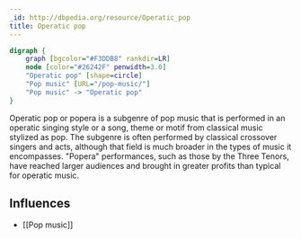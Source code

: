 ```yaml
---
_id: http://dbpedia.org/resource/Operatic_pop
title: Operatic pop
---
```


```dot
digraph {
	graph [bgcolor="#F3DDB8" rankdir=LR]
	node [color="#26242F" penwidth=3.0]
	"Operatic pop" [shape=circle]
	"Pop music" [URL="/pop-music/"]
	"Pop music" -> "Operatic pop"
}
```

Operatic pop or popera is a subgenre of pop music that is performed in an operatic singing style or a song, theme or motif from classical music stylized as pop. The subgenre is often performed by classical crossover singers and acts, although that field is much broader in the types of music it encompasses. "Popera" performances, such as those by the Three Tenors, have reached larger audiences and brought in greater profits than typical for operatic music.

## Influences

- [[Pop music]]
